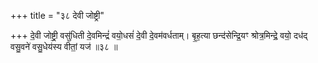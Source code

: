 +++
title = "३८ देवी जोष्ट्री"

+++
दे॒वी जोष्ट्री॒ वसु॑धिती दे॒वमिन्द्रं॑ वयो॒धसं॑ दे॒वी दे॒वम॑वर्धताम्। बृ॒ह॒त्या छन्द॑सेन्द्रि॒यꣳ श्रोत्र॒मिन्द्रे॒ वयो॒ दध॑द् वसु॒वने॑ वसु॒धेय॑स्य वीतां॒ यज॑ ॥३८ ॥